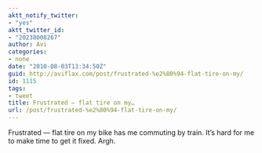```yaml
---
aktt_notify_twitter:
- "yes"
aktt_twitter_id:
- "20238008267"
author: Avi
categories:
- none
date: "2010-08-03T13:34:50Z"
guid: http://aviflax.com/post/frustrated-%e2%80%94-flat-tire-on-my/
id: 1115
tags:
- tweet
title: Frustrated — flat tire on my…
url: /post/frustrated-%e2%80%94-flat-tire-on-my/
---
```

Frustrated — flat tire on my bike has me commuting by train. It&#8217;s hard for me to make time to get it fixed. Argh.